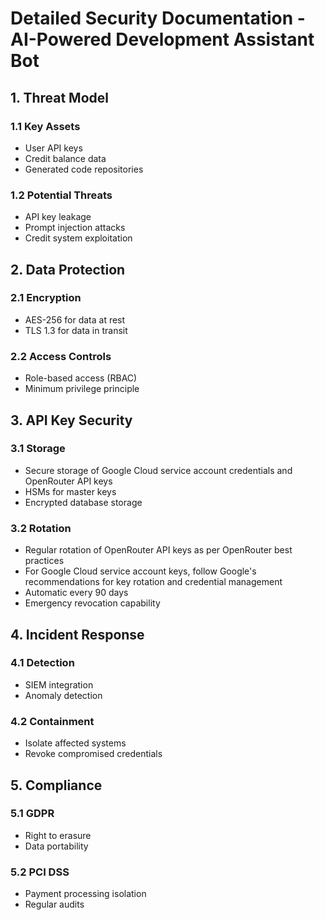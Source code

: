 # Detailed Security Documentation - AI-Powered Development Assistant Bot

## 1. Threat Model
### 1.1 Key Assets
- User API keys
- Credit balance data
- Generated code repositories

### 1.2 Potential Threats
- API key leakage
- Prompt injection attacks
- Credit system exploitation

## 2. Data Protection
### 2.1 Encryption
- AES-256 for data at rest
- TLS 1.3 for data in transit

### 2.2 Access Controls
- Role-based access (RBAC)
- Minimum privilege principle

## 3. API Key Security
### 3.1 Storage
- Secure storage of Google Cloud service account credentials and OpenRouter API keys
- HSMs for master keys
- Encrypted database storage

### 3.2 Rotation
- Regular rotation of OpenRouter API keys as per OpenRouter best practices
- For Google Cloud service account keys, follow Google's recommendations for key rotation and credential management
- Automatic every 90 days
- Emergency revocation capability

## 4. Incident Response
### 4.1 Detection
- SIEM integration
- Anomaly detection

### 4.2 Containment
- Isolate affected systems
- Revoke compromised credentials

## 5. Compliance
### 5.1 GDPR
- Right to erasure
- Data portability

### 5.2 PCI DSS
- Payment processing isolation
- Regular audits